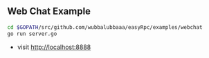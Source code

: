 ## Web Chat Example

```sh
cd $GOPATH/src/github.com/wubbalubbaaa/easyRpc/examples/webchat
go run server.go
```
- visit [http://localhost:8888](http://localhost:8888)
